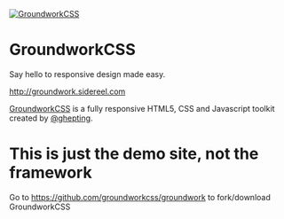 <a href="http://groundwork.sidereel.com" target="_blank">
  <img
  src="http://groundwork.sidereel.com/images/groundwork-logo_128x128.png"
  alt="GroundworkCSS">
</a>

GroundworkCSS
=============

Say hello to responsive design made easy.

http://groundwork.sidereel.com

[GroundworkCSS](http://groundwork.sidereel.com) is a fully responsive HTML5, CSS and Javascript toolkit
created by [@ghepting](http://twitter.com/ghepting).



This is just the demo site, not the framework
=============================================

Go to https://github.com/groundworkcss/groundwork to fork/download GroundworkCSS

